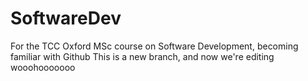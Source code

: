 # SoftwareDev
For the TCC Oxford MSc course on Software Development, becoming familiar with Github
This is a new branch, and now we're editing wooohooooooo
